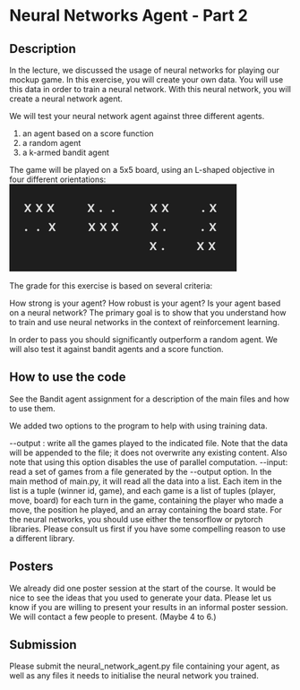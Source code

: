 # Neural Networks Agent - Part 2

## Description

In the lecture, we discussed the usage of neural networks for playing our mockup game. In this exercise, you will create your own data. You will use this data in order to train a neural network. With this neural network, you will create a neural network agent.

We will test your neural network agent against three different agents.

1. an agent based on a score function
2. a random agent
3. a k-armed bandit agent

The game will be played on a 5x5 board, using an L-shaped objective in four different orientations:
![L-shaped objectives for neural networks agent](Assets/nn2_shapes.png)

The grade for this exercise is based on several criteria:

How strong is your agent?
How robust is your agent?
Is your agent based on a neural network?
The primary goal is to show that you understand how to train and use neural networks in the context of reinforcement learning.

In order to pass you should significantly outperform a random agent. We will also test it against bandit agents and a score function.

## How to use the code

See the Bandit agent assignment for a description of the main files and how to use them.

We added two options to the program to help with using training data.

--output <filename>: write all the games played to the indicated file. Note that the data will be appended to the file; it does not overwrite any existing content. Also note that using this option disables the use of parallel computation.
--input: read a set of games from a file generated by the --output option. In the main method of main.py, it will read all the data into a list. Each item in the list is a tuple (winner id, game), and each game is a list of tuples (player, move, board) for each turn in the game, containing the player who made a move, the position he played, and an array containing the board state.
For the neural networks, you should use either the tensorflow or pytorch libraries. Please consult us first if you have some compelling reason to use a different library.

## Posters

We already did one poster session at the start of the course. It would be nice to see the ideas that you used to generate your data.
Please let us know if you are willing to present your results in an informal poster session.
We will contact a few people to present. (Maybe 4 to 6.)

## Submission

Please submit the neural_network_agent.py file containing your agent, as well as any files it needs to initialise the neural network you trained.
